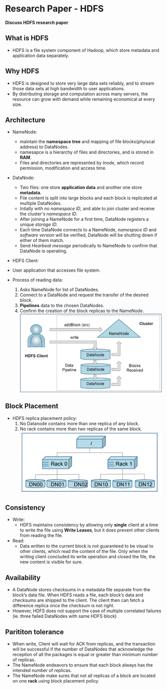 # Research Paper - HDFS

**Discuss HDFS research paper**
<!--more-->
## What is HDFS
* HDFS is a file system component of Hadoop, which store metadata and application data separately.

## Why HDFS
* HDFS is designed to store very large data sets reliably, and to stream those data sets at high bandwidth to user applications.
* By distributing storage and computation across many servers, the resource can grow with demand while remaining economical at every size.

## Architecture
* NameNode:
    * maintain the **namespace tree** and mapping of file blocks(phyiscal address) to DataNodes.
    * namesapce is a hierarchy of files and directories, and is stored in **RAM**.
    * Files and directories are represented by *Inode*, which record permission, modification and access time.

* DataNode:
  * Two files: one store **application data** and another one store **metadata**.
  * File content is split into large blocks and each block is replicated at multiple DataNodes.
  * Intially with no *namespace ID*, and able to join cluster and receive the cluster's *namespace ID*.
  * After joining a NameNode for a first time, DataNode registers a unique *storage ID*.  
  * Each time DataNode connects to a NameNode, *namespace ID* and *software version* will be verified, DataNode will be shutting down if either of them match.
  * Send *Hearbeat message* periodically to NameNode to confirm that DataNode is operating.
  
* HDFS Client:
* User application that accesses file system.
* Process of reading data:
  1. Asks NameNode for list of DataNodes.
  2. Connect to a DataNode and request the transfer of the desired block.
  3. **Pipelines** data to the chosen DataNodes.
  4. Confirm the creation of the block replicas to the NameNode.
  ![Alt text](https://github.com/ArberSephirotheca/czy.github.io/raw/master/hdfs/structure.png "Client writing data")

## Block Placement
* HDFS replica placement policy:
  1. No Datanode contains more than one replica of any block.
  2. No rack contains more than two replicas of the same block.
  ![Alt text](https://github.com/ArberSephirotheca/czy.github.io/raw/master/hdfs/cluster.png "Cluster Topology")


## Consistency
* Write:
  * HDFS maintains consistency  by allowing only **single** client at a time to write the file using **Write Leases**, but it does prevent other clients from reading the file.
* Read:
  * Data written to the current block is not guaranteed to be visual to other clients, which read the content of the file. Only when the writing client concluded its write operation and closed the file, the new content is visible for sure.

## Availability
* A DataNode stores checksums in a metadata file separate from the block’s data file. When HDFS reads a file, each
  block’s data and checksums are shipped to the client. The client then can fetch a difference replica once the checksum is not right.
* However, HDFS does not support the case of multiple correlated failures (ie. three failed DataNodes with same HDFS block)

## Parititon tolerance
* When write, Client will wait for ACK from replicas, and the transaction will be successful if the number of DataNodes that acknowledge 
  the reception of all the packages is equal or greater than minimum number of replicas.
* The NameNode endeavors to ensure that each block always
  has the intended number of replicas.
* The NameNode make sures that not all replicas of a block are located on one **rack** using block placement policy.
